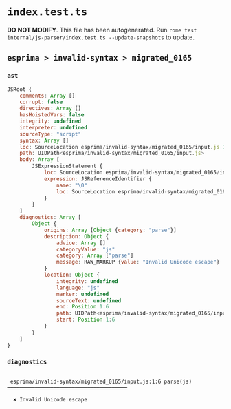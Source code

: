 # `index.test.ts`

**DO NOT MODIFY**. This file has been autogenerated. Run `rome test internal/js-parser/index.test.ts --update-snapshots` to update.

## `esprima > invalid-syntax > migrated_0165`

### `ast`

```javascript
JSRoot {
	comments: Array []
	corrupt: false
	directives: Array []
	hasHoistedVars: false
	integrity: undefined
	interpreter: undefined
	sourceType: "script"
	syntax: Array []
	loc: SourceLocation esprima/invalid-syntax/migrated_0165/input.js 1:0-2:0
	path: UIDPath<esprima/invalid-syntax/migrated_0165/input.js>
	body: Array [
		JSExpressionStatement {
			loc: SourceLocation esprima/invalid-syntax/migrated_0165/input.js 1:0-1:6
			expression: JSReferenceIdentifier {
				name: "\0"
				loc: SourceLocation esprima/invalid-syntax/migrated_0165/input.js 1:0-1:6 (\0)
			}
		}
	]
	diagnostics: Array [
		Object {
			origins: Array [Object {category: "parse"}]
			description: Object {
				advice: Array []
				categoryValue: "js"
				category: Array ["parse"]
				message: RAW_MARKUP {value: "Invalid Unicode escape"}
			}
			location: Object {
				integrity: undefined
				language: "js"
				marker: undefined
				sourceText: undefined
				end: Position 1:6
				path: UIDPath<esprima/invalid-syntax/migrated_0165/input.js>
				start: Position 1:6
			}
		}
	]
}
```

### `diagnostics`

```

 esprima/invalid-syntax/migrated_0165/input.js:1:6 parse(js) ━━━━━━━━━━━━━━━━━━━━━━━━━━━━━━━━━━━━━━━

  ✖ Invalid Unicode escape


```
